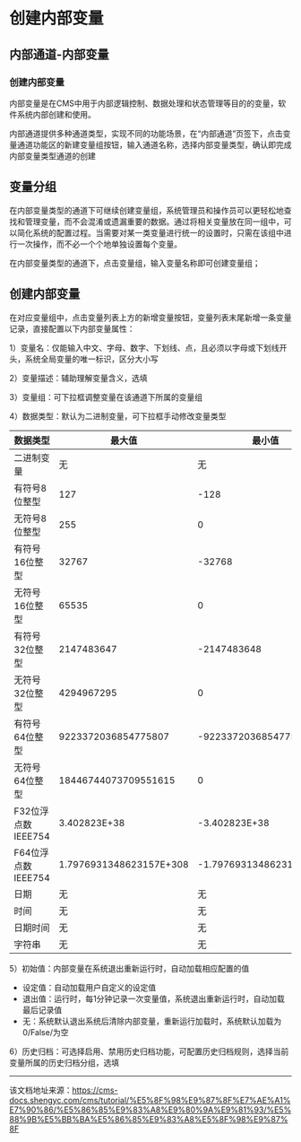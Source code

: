 # 创建内部变量

## 内部通道-内部变量​

### 创建内部变量​

内部变量是在CMS中用于内部逻辑控制、数据处理和状态管理等目的的变量，软件系统内部创建和使用。

内部通道提供多种通道类型，实现不同的功能场景，在“内部通道”页签下，点击变量通道功能区的新建变量组按钮，输入通道名称，选择内部变量类型，确认即完成内部变量类型通道的创建

## 变量分组​

在内部变量类型的通道下可继续创建变量组，系统管理员和操作员可以更轻松地查找和管理变量，而不会混淆或遗漏重要的数据。通过将相关变量放在同一组中，可以简化系统的配置过程。当需要对某一类变量进行统一的设置时，只需在该组中进行一次操作，而不必一个个地单独设置每个变量。

在内部变量类型的通道下，点击变量组，输入变量名称即可创建变量组；

## 创建内部变量​

在对应变量组中，点击变量列表上方的新增变量按钮，变量列表末尾新增一条变量记录，直接配置以下内部变量属性：

1）变量名：仅能输入中文、字母、数字、下划线、点，且必须以字母或下划线开头，系统全局变量的唯一标识，区分大小写

2）变量描述：辅助理解变量含义，选填

3）变量组：可下拉框调整变量在该通道下所属的变量组

4）数据类型：默认为二进制变量，可下拉框手动修改变量类型

**数据类型**| **最大值**| **最小值**  
---|---|---  
二进制变量| 无| 无  
有符号8位整型| 127| -128  
无符号8位整型| 255| 0  
有符号16位整型| 32767| -32768  
无符号16位整型| 65535| 0  
有符号32位整型| 2147483647| -2147483648  
无符号32位整型| 4294967295| 0  
有符号64位整型| 9223372036854775807| -9223372036854775808  
无符号64位整型| 18446744073709551615| 0  
F32位浮点数IEEE754| 3.402823E+38| -3.402823E+38  
F64位浮点数IEEE754| 1.7976931348623157E+308| -1.7976931348623157E+308  
日期| 无| 无  
时间| 无| 无  
日期时间| 无| 无  
字符串| 无| 无  
  
5）初始值：内部变量在系统退出重新运行时，自动加载相应配置的值

  * 设定值：自动加载用户自定义的设定值
  * 退出值：运行时，每1分钟记录一次变量值，系统退出重新运行时，自动加载最后记录值
  * 无：系统默认退出系统后清除内部变量，重新运行加载时，系统默认加载为0/False/为空



6）历史归档：可选择启用、禁用历史归档功能，可配置历史归档规则，选择当前变量所属的历史归档分组，选填


---

该文档地址来源：https://cms-docs.shengyc.com/cms/tutorial/%E5%8F%98%E9%87%8F%E7%AE%A1%E7%90%86/%E5%86%85%E9%83%A8%E9%80%9A%E9%81%93/%E5%88%9B%E5%BB%BA%E5%86%85%E9%83%A8%E5%8F%98%E9%87%8F
